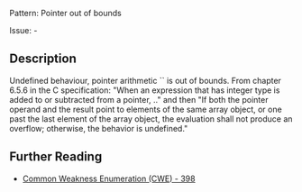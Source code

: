 Pattern: Pointer out of bounds

Issue: -

## Description

Undefined behaviour, pointer arithmetic `` is out of bounds. From chapter 6.5.6 in the C specification:
"When an expression that has integer type is added to or subtracted from a pointer, .." and then "If both the pointer operand and the result point to elements of the same array object, or one past the last element of the array object, the evaluation shall not produce an overflow; otherwise, the behavior is undefined."

## Further Reading

* [Common Weakness Enumeration (CWE) - 398](https://cwe.mitre.org/data/definitions/398.html)